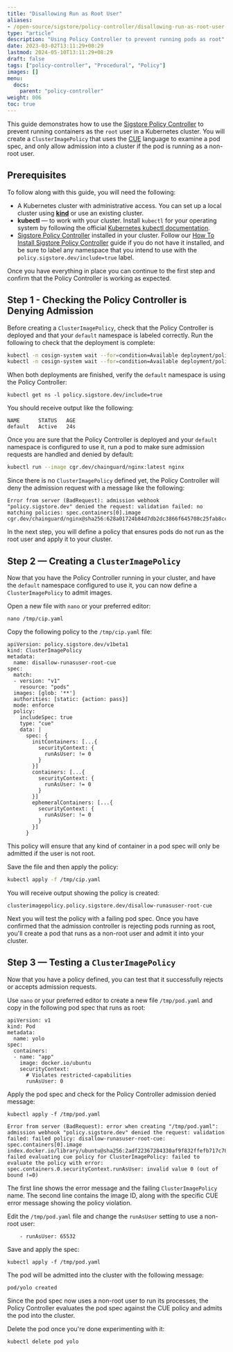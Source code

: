 ```yaml
---
title: "Disallowing Run as Root User"
aliases:
- /open-source/sigstore/policy-controller/disallowing-run-as-root-user-with-policy-controller/
type: "article"
description: "Using Policy Controller to prevent running pods as root"
date: 2023-03-02T13:11:29+08:29
lastmod: 2024-05-10T13:11:29+08:29
draft: false
tags: ["policy-controller", "Procedural", "Policy"]
images: []
menu:
  docs:
    parent: "policy-controller"
weight: 006
toc: true
---
```


This guide demonstrates how to use the [Sigstore Policy Controller](https://docs.sigstore.dev/policy-controller/overview/) to prevent running containers as the `root` user in a Kubernetes cluster. You will create a `ClusterImagePolicy` that uses the [CUE](https://cuelang.org/) language to examine a pod spec, and only allow admission into a cluster if the pod is running as a non-root user.

## Prerequisites

To follow along with this guide, you will need the following:

* A Kubernetes cluster with administrative access. You can set up a local cluster using [**kind**](https://kind.sigs.k8s.io/docs/user/quick-start/#installation) or use an existing cluster.
* **kubectl** — to work with your cluster. Install `kubectl` for your operating system by following the official [Kubernetes kubectl documentation](https://kubernetes.io/docs/tasks/tools/#kubectl).
* [Sigstore Policy Controller](https://docs.sigstore.dev/policy-controller/overview/) installed in your cluster. Follow our [How To Install Sigstore Policy Controller](/open-source/sigstore/policy-controller/how-to-install-policy-controller/) guide if you do not have it installed, and be sure to label any namespace that you intend to use with the `policy.sigstore.dev/include=true` label.

Once you have everything in place you can continue to the first step and confirm that the Policy Controller is working as expected.

## Step 1 - Checking the Policy Controller is Denying Admission

Before creating a `ClusterImagePolicy`, check that the Policy Controller is deployed and that your `default` namespace is labeled correctly. Run the following to check that the deployment is complete:

```bash
kubectl -n cosign-system wait --for=condition=Available deployment/policy-controller-webhook && \
kubectl -n cosign-system wait --for=condition=Available deployment/policy-controller-policy-webhook
```

When both deployments are finished, verify the `default` namespace is using the Policy Controller:

```
kubectl get ns -l policy.sigstore.dev/include=true
```

You should receive output like the following:

```
NAME      STATUS   AGE
default   Active   24s
```

Once you are sure that the Policy Controller is deployed and your `default` namespace is configured to use it, run a pod to make sure admission requests are handled and denied by default:

```bash
kubectl run --image cgr.dev/chainguard/nginx:latest nginx
```

Since there is no `ClusterImagePolicy` defined yet, the Policy Controller will deny the admission request with a message like the following:

```
Error from server (BadRequest): admission webhook "policy.sigstore.dev" denied the request: validation failed: no matching policies: spec.containers[0].image
cgr.dev/chainguard/nginx@sha256:628a01724b84d7db2dc3866f645708c25fab8cce30b98d3e5b76696291d65c4a
```

In the next step, you will define a policy that ensures pods do not run as the root user and apply it to your cluster.

## Step 2 — Creating a `ClusterImagePolicy`

Now that you have the Policy Controller running in your cluster, and have the `default` namespace configured to use it, you can now define a `ClusterImagePolicy` to admit images.

Open a new file with `nano` or your preferred editor:

```shell
nano /tmp/cip.yaml
```

Copy the following policy to the `/tmp/cip.yaml` file:

```
apiVersion: policy.sigstore.dev/v1beta1
kind: ClusterImagePolicy
metadata:
  name: disallow-runasuser-root-cue
spec:
  match:
  - version: "v1"
    resource: "pods"
  images: [glob: '**']
  authorities: [static: {action: pass}]
  mode: enforce
  policy:
    includeSpec: true
    type: "cue"
    data: |
      spec: {
        initContainers: [...{
          securityContext: {
            runAsUser: != 0
          }
        }]
        containers: [...{
          securityContext: {
            runAsUser: != 0
          }
        }]
        ephemeralContainers: [...{
          securityContext: {
            runAsUser: != 0
          }
        }]
      }
```

This policy will ensure that any kind of container in a pod spec will only be admitted if the user is not root.

Save the file and then apply the policy:

```bash
kubectl apply -f /tmp/cip.yaml
```

You will receive output showing the policy is created:

```
clusterimagepolicy.policy.sigstore.dev/disallow-runasuser-root-cue
```

Next you will test the policy with a failing pod spec. Once you have confirmed that the admission controller is rejecting pods running as root, you'll create a pod that runs as a non-root user and admit it into your cluster.

## Step 3 — Testing a `ClusterImagePolicy`

Now that you have a policy defined, you can test that it successfully rejects or accepts admission requests.

Use `nano` or your preferred editor to create a new file `/tmp/pod.yaml` and copy in the following pod spec that runs as root:

```
apiVersion: v1
kind: Pod
metadata:
  name: yolo
spec:
  containers:
  - name: "app"
    image: docker.io/ubuntu
    securityContext:
      # Violates restricted-capabilities
      runAsUser: 0
```

Apply the pod spec and check for the Policy Controller admission denied message:

```
kubectl apply -f /tmp/pod.yaml
```

```
Error from server (BadRequest): error when creating "/tmp/pod.yaml": admission webhook "policy.sigstore.dev" denied the request: validation failed: failed policy: disallow-runasuser-root-cue: spec.containers[0].image
index.docker.io/library/ubuntu@sha256:2adf22367284330af9f832ffefb717c78239f6251d9d0f58de50b86229ed1427 failed evaluating cue policy for ClusterImagePolicy: failed to evaluate the policy with error: spec.containers.0.securityContext.runAsUser: invalid value 0 (out of bound !=0)
```

The first line shows the error message and the failing `ClusterImagePolicy` name. The second line contains the image ID, along with the specific CUE error message showing the policy violation.

Edit the `/tmp/pod.yaml` file and change the `runAsUser` setting to use a non-root user:

```
    - runAsUser: 65532
```

Save and apply the spec:

```
kubectl apply -f /tmp/pod.yaml
```

The pod will be admitted into the cluster with the following message:

```
pod/yolo created
```

Since the pod spec now uses a non-root user to run its processes, the Policy Controller evaluates the pod spec against the CUE policy and admits the pod into the cluster.

Delete the pod once you're done experimenting with it:

```
kubectl delete pod yolo
```
